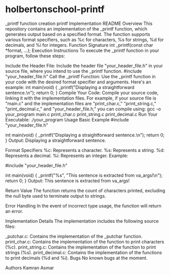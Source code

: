 # holbertonschool-printf
_printf function creation
printf  Implementation README Overview This repository contains an implementation of the _printf function, which generates output based on a specified format. The function supports various format specifiers, such as %c for characters, %s for strings, %d for decimals, and %i for integers. Function Signature int _printf(const char *format, ...); Execution Instructions To execute the _printf function in your program, follow these steps:

Include the Header File: Include the header file "your_header_file.h" in your source file, where you intend to use the _printf function. #include "your_header_file.h" Call the _printf Function: Use the _printf function in your code with the desired format specifier and arguments. Here's an example: int main(void) { _printf("Displaying a straightforward sentence.\n"); return 0; } Compile Your Code: Compile your source code, linking it with the implementation files. For example, if your source file is "main.c" and the implementation files are "print_char.c," "print_string.c," "print_decimal.c," and "your_header_file.h," you can compile using: gcc -o your_program main.c print_char.c print_string.c print_decimal.c Run Your Executable: ./your_program Usage Basic Example #include "your_header_file.h"

int main(void) { _printf("Displaying a straightforward sentence.\n"); return 0; } Output: Displaying a straightforward sentence.

Format Specifiers %c: Represents a character. %s: Represents a string. %d: Represents a decimal. %i: Represents an integer. Example:

#include "your_header_file.h"

int  main(void) { _printf("%s", "This sentence is extracted from va_args!\n"); return 0; } Output: This sentence is extracted from va_args!

Return Value The function returns the count of characters printed, excluding the null byte used to terminate output to strings.

Error Handling In the event of incorrect type usage, the function will return an error.

Implementation Details The implementation includes the following source files:

_putchar.c: Contains the implementation of the _putchar function. print_char.c: Contains the implementation of the function to print characters (%c). print_string.c: Contains the implementation of the function to print strings (%s). print_decimal.c: Contains the implementation of the functions to print decimals (%d and %i). Bugs No known bugs at the moment.


Authors Kamran Asmar
